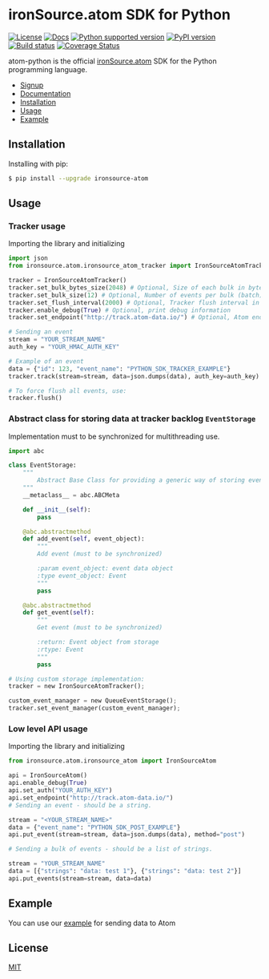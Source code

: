 # ironSource.atom SDK for Python
 [![License][license-image]][license-url]
 [![Docs][docs-image]][docs-url]
 [![Python supported version][python-support]][python-url]
 [![PyPI version][package-image]][package-url]
 [![Build status][travis-image]][travis-url]
 [![Coverage Status][coverage-image]][coverage-url]

atom-python is the official [ironSource.atom](http://www.ironsrc.com/data-flow-management) SDK for the Python programming language.

- [Signup](https://atom.ironsrc.com/#/signup)
- [Documentation](https://ironsource.github.io/atom-python/)
- [Installation](#installation)
- [Usage](#usage)
- [Example](#example)

## Installation
Installing with pip:
```bash
$ pip install --upgrade ironsource-atom
```

## Usage
 
### Tracker usage
Importing the library and initializing

```python
import json
from ironsource.atom.ironsource_atom_tracker import IronSourceAtomTracker

tracker = IronSourceAtomTracker()
tracker.set_bulk_bytes_size(2048) # Optional, Size of each bulk in bytes (default: 64KB)
tracker.set_bulk_size(12) # Optional, Number of events per bulk (batch) (default: 500) 
tracker.set_flush_interval(2000) # Optional, Tracker flush interval in milliseconds (default: 10 seconds)
tracker.enable_debug(True) # Optional, print debug information
tracker.set_endpoint("http://track.atom-data.io/") # Optional, Atom endpoint

# Sending an event
stream = "YOUR_STREAM_NAME"
auth_key = "YOUR_HMAC_AUTH_KEY"

# Example of an event
data = {"id": 123, "event_name": "PYTHON_SDK_TRACKER_EXAMPLE"}
tracker.track(stream=stream, data=json.dumps(data), auth_key=auth_key) # auth_key is optional

# To force flush all events, use:
tracker.flush()
```
### Abstract class for storing data at tracker backlog `EventStorage`
Implementation must to be synchronized for multithreading use.
```python
import abc

class EventStorage:
    """
        Abstract Base Class for providing a generic way of storing events in a backlog before they are sent to Atom.
    """
    __metaclass__ = abc.ABCMeta

    def __init__(self):
        pass

    @abc.abstractmethod
    def add_event(self, event_object):
        """
        Add event (must to be synchronized)

        :param event_object: event data object
        :type event_object: Event
        """
        pass

    @abc.abstractmethod
    def get_event(self):
        """
        Get event (must to be synchronized)

        :return: Event object from storage
        :rtype: Event
        """
        pass

# Using custom storage implementation:
tracker = new IronSourceAtomTracker();

custom_event_manager = new QueueEventStorage();
tracker.set_event_manager(custom_event_manager);
```

### Low level API usage
Importing the library and initializing
```python
from ironsource.atom.ironsource_atom import IronSourceAtom

api = IronSourceAtom()
api.enable_debug(True)
api.set_auth("YOUR_AUTH_KEY")
api.set_endpoint("http://track.atom-data.io/")
# Sending an event - should be a string.

stream = "<YOUR_STREAM_NAME>"
data = {"event_name": "PYTHON_SDK_POST_EXAMPLE"}
api.put_event(stream=stream, data=json.dumps(data), method="post")

# Sending a bulk of events - should be a list of strings.

stream = "YOUR_STREAM_NAME"
data = [{"strings": "data: test 1"}, {"strings": "data: test 2"}]
api.put_events(stream=stream, data=data)
```

## Example

You can use our [example][example-url] for sending data to Atom

## License
[MIT][license-url]

[license-image]: https://img.shields.io/badge/license-MIT-blue.svg
[license-url]: LICENSE
[example-url]: ironsource_example/
[travis-image]: https://img.shields.io/travis/ironSource/atom-python.svg
[travis-url]: https://travis-ci.org/ironSource/atom-python
[package-image]: https://badge.fury.io/py/ironsource-atom.svg
[package-url]: https://badge.fury.io/py/ironsource-atom
[python-support]:  https://img.shields.io/badge/python-2.7%2C%203.3%2C%203.4%2C%203.5-blue.svg
[python-url]: https://www.python.org/
[coverage-image]: https://coveralls.io/repos/github/ironSource/atom-python/badge.svg?branch=master
[coverage-url]: https://coveralls.io/github/ironSource/atom-python?branch=master
[docs-image]: https://img.shields.io/badge/docs-latest-blue.svg
[docs-url]: https://ironsource.github.io/atom-python/